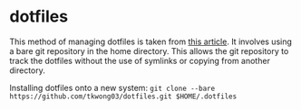 # dotfiles

This method of managing dotfiles is taken from [this article](https://www.atlassian.com/git/tutorials/dotfiles). It involves using a bare git repository in the home directory. This allows the git repository to track the dotfiles without the use of symlinks or copying from another directory.

Installing dotfiles onto a new system:
```git clone --bare https://github.com/tkwong03/dotfiles.git $HOME/.dotfiles```
